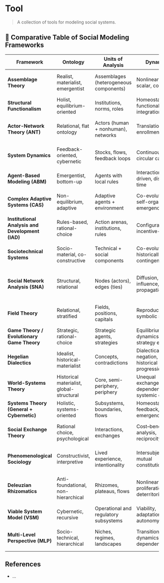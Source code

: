 # Tool

> A collection of tools for modeling social systems.

## 🧠 **Comparative Table of Social Modeling Frameworks**

| **Framework**                                    | **Ontology**                              | **Units of Analysis**                  | **Dynamics**                                  | **Formalization**                          | **Use Cases**                                   |
| ------------------------------------------------ | ----------------------------------------- | -------------------------------------- | --------------------------------------------- | ------------------------------------------ | ----------------------------------------------- |
| **Assemblage Theory**                            | Realist, materialist, emergentist         | Assemblages (heterogeneous components) | Nonlinear, multi-scalar, contingent           | Medium (conceptual + dynamical modeling)   | Cities, institutions, global systems            |
| **Structural Functionalism**                     | Holist, equilibrium-oriented              | Institutions, norms, roles             | Homeostatic, functional integration           | Low (descriptive, schematic)               | Social order, cultural reproduction             |
| **Actor-Network Theory (ANT)**                   | Relational, flat ontology                 | Actors (human + nonhuman), networks    | Translation, enrollment, drift                | Low–Medium (qualitative + network tracing) | Science, tech, innovation, infrastructures      |
| **System Dynamics**                              | Feedback-oriented, cybernetic             | Stocks, flows, feedback loops          | Continuous, circular causality                | High (differential equations, simulations) | Policy modeling, sustainability, economics      |
| **Agent-Based Modeling (ABM)**                   | Emergentist, bottom-up                    | Agents with local rules                | Interaction-driven, discrete time             | High (computational, rule-based)           | Markets, epidemics, ecosystems                  |
| **Complex Adaptive Systems (CAS)**               | Non-equilibrium, adaptive                 | Adaptive agents + environment          | Co-evolution, self-organization, emergence    | Medium–High (simulation + network theory)  | Innovation, ecosystems, learning systems        |
| **Institutional Analysis and Development (IAD)** | Rules-based, rational-choice              | Action arenas, institutions, rules     | Configurational, incentive-driven             | Medium (game theory + case analysis)       | Commons, public policy, governance              |
| **Sociotechnical Systems**                       | Socio-material, co-constructive           | Technical + social components          | Co-evolutionary, historically contingent      | Medium (qualitative + system mapping)      | Infrastructure, transitions, safety systems     |
| **Social Network Analysis (SNA)**                | Structural, relational                    | Nodes (actors), edges (ties)           | Diffusion, influence, propagation             | High (graph theory, statistics)            | Influence, knowledge diffusion, social cohesion |
| **Field Theory**                                 | Relational, stratified                    | Fields, positions, capitals            | Reproduction, symbolic struggle               | Medium (quant-qual hybrid)                 | Culture, education, power dynamics              |
| **Game Theory / Evolutionary Game Theory**       | Strategic, rational-choice                | Strategic agents, strategies           | Equilibrium dynamics, strategy evolution      | High (mathematical, algorithmic)           | Conflict, cooperation, social norms             |
| **Hegelian Dialectics**                          | Idealist, historical-materialist          | Concepts, contradictions               | Dialectical negation, historical progression  | Medium (philosophical logic)               | Ideology, class struggle, history               |
| **World-Systems Theory**                         | Historical materialist, global-structural | Core, semi-periphery, periphery        | Unequal exchange, dependency, systemic cycles | Medium (historical + econometric analysis) | Global inequality, economic systems             |
| **Systems Theory (General + Cybernetic)**        | Holistic, systems-oriented                | Subsystems, boundaries, flows          | Homeostasis, feedback, emergence              | Medium–High (conceptual + mathematical)    | Biology, organizations, engineering             |
| **Social Exchange Theory**                       | Rational choice, psychological            | Interactions, exchanges                | Cost–benefit analysis, reciprocity            | Medium (decision theory, modeling)         | Relationships, workplace behavior               |
| **Phenomenological Sociology**                   | Constructivist, interpretive              | Lived experience, intentionality       | Intersubjectivity, mutual constitution        | Low (qualitative, ethnography)             | Identity, everyday life, meaning-making         |
| **Deleuzian Rhizomatics**                        | Anti-foundational, non-hierarchical       | Rhizomes, plateaus, flows              | Nonlinear proliferation, deterritorialization | Low (philosophical, diagrammatic)          | Anti-structural analysis, nomadic systems       |
| **Viable System Model (VSM)**                    | Cybernetic, recursive                     | Operational and regulatory subsystems  | Viability, adaptation, autonomy               | High (systems engineering, recursion)      | Organizational governance, diagnosis            |
| **Multi-Level Perspective (MLP)**                | Socio-technical, hierarchical             | Niches, regimes, landscapes            | Transition dynamics, path-dependency          | Medium (historical + analytical)           | Sustainability transitions, innovation policy   |

## References

- ...
